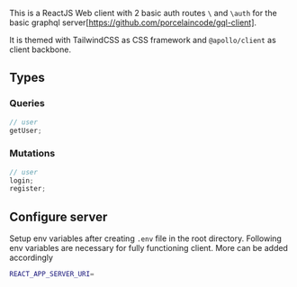 This is a ReactJS Web client with 2 basic auth routes `\` and `\auth` for the basic graphql server[https://github.com/porcelaincode/gql-client].

It is themed with TailwindCSS as CSS framework and `@apollo/client` as client backbone.

## Types

### Queries

```javascript
// user
getUser;
```

### Mutations

```javascript
// user
login;
register;
```

## Configure server

Setup env variables after creating `.env` file in the root directory. Following env variables are necessary for fully functioning client. More can be added accordingly

```sh
REACT_APP_SERVER_URI=
```
